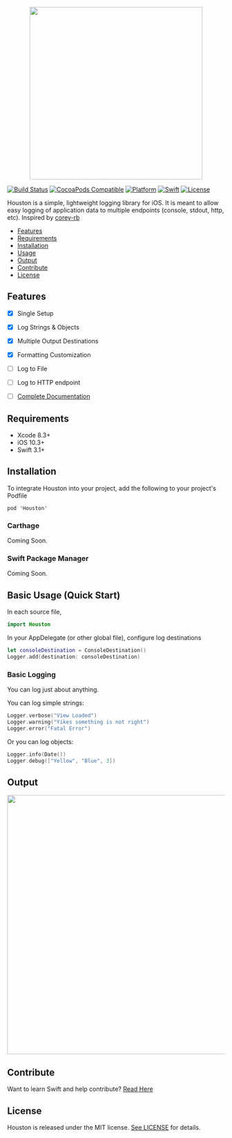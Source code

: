 <p align="center">
  <img src="https://imgur.com/4SBQYiC.png" height="400px"/>
</p>

[![Build Status](https://travis-ci.org/RudyB/Houston.svg?branch=master)](https://travis-ci.org/RudyB/Houston)
[![CocoaPods Compatible](https://img.shields.io/cocoapods/v/Houston.svg)](https://cocoapods.org/pods/Houston)
[![Platform](https://img.shields.io/cocoapods/p/Houston.svg?style=flat)](http://cocoadocs.org/docsets/Houston)
[![Swift](http://img.shields.io/badge/swift-4.0-brightgreen.svg)](http://cocoadocs.org/docsets/Houson)
[![License](https://img.shields.io/cocoapods/l/Houston.svg?style=flat)](http://cocoadocs.org/docsets/Houston)



Houston is a simple, lightweight logging library for iOS. It is meant to allow easy logging of application data to multiple endpoints (console, stdout, http, etc).
Inspired by [corey-rb](https://github.com/corey-rb)

- [Features](#features)
- [Requirements](#requirements)
- [Installation](#installation)
- [Usage](#usage)
- [Output](#output)
- [Contribute](#contribute)
- [License](#license)



## Features
- [x] Single Setup
- [x] Log Strings & Objects
- [x] Multiple Output Destinations
- [x] Formatting Customization
- [ ] Log to File
- [ ] Log to HTTP endpoint
- [ ] [Complete Documentation](http://cocoadocs.org/docsets/Houston)


## Requirements
* Xcode 8.3+
* iOS 10.3+
* Swift 3.1+


## Installation

To integrate Houston into your project, add the following to your project's Podfile

`pod 'Houston'`

### Carthage
Coming Soon.

### Swift Package Manager
Coming Soon.


## Basic Usage (Quick Start)

In each source file,
```swift
import Houston
```

In your AppDelegate (or other global file), configure log destinations
```swift
let consoleDestination = ConsoleDestination()
Logger.add(destination: consoleDestination)
```

### Basic Logging
You can log just about anything.

You can log simple strings:

```swift
Logger.verbose("View Loaded")
Logger.warning("Yikes something is not right")
Logger.error("Fatal Error")
```

Or you can log objects:
```swift
Logger.info(Date())
Logger.debug(["Yellow", "Blue", 3])
```

## Output
<img src="https://imgur.com/0orGsD3.png" width="600px"/>

## Contribute
Want to learn Swift and help contribute? [Read Here](https://github.com/RudyB/Houston/blob/master/CONTRIBUTING.md)

## License
Houston is released under the MIT license. [See LICENSE](https://github.com/RudyB/Houston/blob/master/LICENSE) for details.
